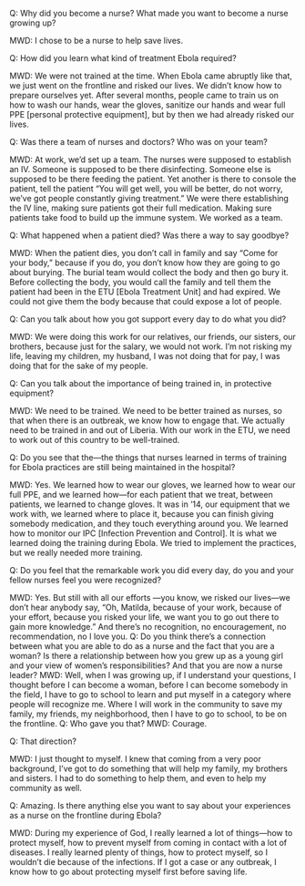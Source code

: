 Q: Why did you become a nurse? What made you want to become a nurse growing up?

MWD: I chose to be a nurse to help save lives.

Q: How did you learn what kind of treatment Ebola required?

MWD: We were not trained at the time. When Ebola came abruptly like that, we just went on the frontline and risked our lives. We didn’t know how to prepare ourselves yet. After several months, people came to train us on how to wash our hands, wear the gloves, sanitize our hands and wear full PPE [personal protective equipment], but by then we had already risked our lives.

Q: Was there a team of nurses and doctors? Who was on your team?  

MWD: At work, we’d set up a team. The nurses were supposed to establish an IV. Someone is supposed to be there disinfecting. Someone else is supposed to be there feeding the patient. Yet another is there to console the patient, tell the patient “You will get well, you will be better, do not worry, we’ve got people constantly giving treatment.” We were there establishing the IV line, making sure patients got their full medication. Making sure patients take food to build up the immune system. We worked as a team.

Q: What happened when a patient died? Was there a way to say goodbye?

MWD: When the patient dies, you don’t call in family and say “Come for your body,” because if you do, you don’t know how they are going to go about burying. The burial team would collect the body and then go bury it. Before collecting the body, you would call the family and tell them the patient had been in the ETU [Ebola Treatment Unit] and had expired. We could not give them the body because that could expose a lot of people.

Q: Can you talk about how you got support every day to do what you did?

MWD: We were doing this work for our relatives, our friends, our sisters, our brothers, because just for the salary, we would not work. I’m not risking my life, leaving my children, my husband, I was not doing that for pay, I was doing that for the sake of my people.

Q: Can you talk about the importance of being trained in, in protective equipment?

MWD: We need to be trained. We need to be better trained as nurses, so that when there is an outbreak, we know how to engage that. We actually need to be trained in and out of Liberia. With our work in the ETU, we need to work out of this country to be well-trained.  

Q: Do you see that the—the things that nurses learned in terms of training for Ebola practices are still being maintained in the hospital?

MWD: Yes. We learned how to wear our gloves, we learned how to wear our full PPE, and we learned how—for each patient that we treat, between patients, we learned to change gloves. It was in ’14, our equipment that we work with, we learned where to place it, because you can finish giving somebody medication, and they touch everything around you. We learned how to monitor our IPC [Infection Prevention and Control]. It is what we learned doing the training during Ebola. We tried to implement the practices, but we really needed more training.

Q: Do you feel that the remarkable work you did every day, do you and your fellow nurses feel you were recognized?

MWD: Yes. But still with all our efforts —you know, we risked our lives—we don’t hear anybody say, “Oh, Matilda, because of your work, because of your effort, because you risked your life, we want you to go out there to gain more knowledge.” And there’s no recognition, no encouragement, no recommendation, no I love you.
Q: Do you think there’s a connection between what you are able to do as a nurse and the fact that you are a woman? Is there a relationship between how you grew up as a young girl and your view of women’s responsibilities? And that you are now a nurse leader?
MWD: Well, when I was growing up, if I understand your questions, I thought before I can become a woman, before I can become somebody in the field, I have to go to school to learn and put myself in a category where people will recognize me. Where I will work in the community to save my family, my friends, my neighborhood, then I have to go to school, to be on the frontline.
Q: Who gave you that?
MWD: Courage.

Q: That direction?

MWD: I just thought to myself. I knew that coming from a very poor background, I’ve got to do something that will help my family, my brothers and sisters. I had to do something to help them, and even to help my community as well.

Q: Amazing. Is there anything else you want to say about your experiences as a nurse on the frontline during Ebola?

MWD: During my experience of God, I really learned a lot of things—how to protect myself, how to prevent myself from coming in contact with a lot of diseases. I really learned plenty of things, how to protect myself, so I wouldn’t die because of the infections. If I got a case or any outbreak, I know how to go about protecting myself first before saving life. 
